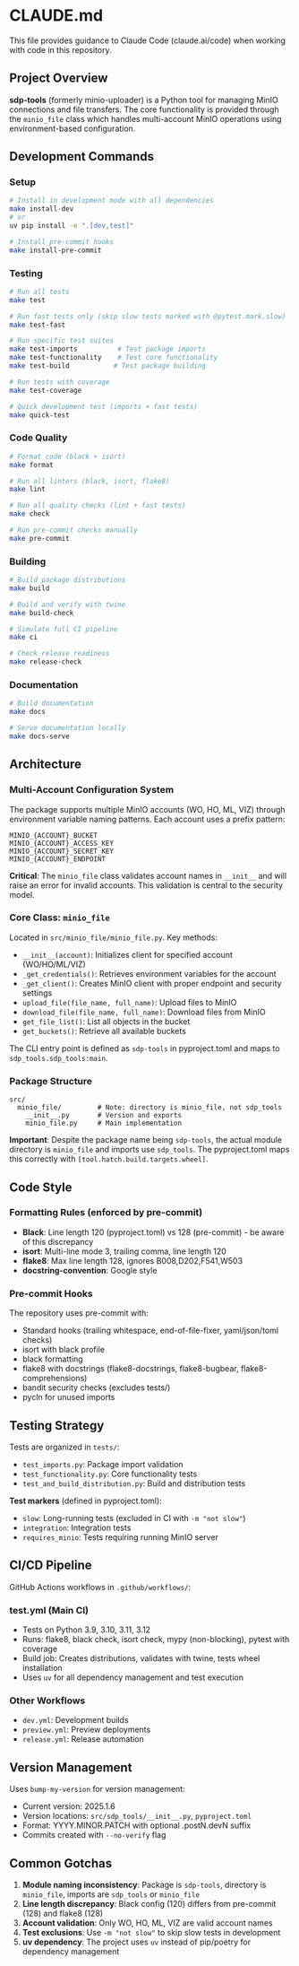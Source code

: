 # CLAUDE.md

This file provides guidance to Claude Code (claude.ai/code) when working with code in this repository.

## Project Overview

**sdp-tools** (formerly minio-uploader) is a Python tool for managing MinIO connections and file transfers. The core functionality is provided through the `minio_file` class which handles multi-account MinIO operations using environment-based configuration.

## Development Commands

### Setup
```bash
# Install in development mode with all dependencies
make install-dev
# or
uv pip install -e ".[dev,test]"

# Install pre-commit hooks
make install-pre-commit
```

### Testing
```bash
# Run all tests
make test

# Run fast tests only (skip slow tests marked with @pytest.mark.slow)
make test-fast

# Run specific test suites
make test-imports          # Test package imports
make test-functionality    # Test core functionality
make test-build           # Test package building

# Run tests with coverage
make test-coverage

# Quick development test (imports + fast tests)
make quick-test
```

### Code Quality
```bash
# Format code (black + isort)
make format

# Run all linters (black, isort, flake8)
make lint

# Run all quality checks (lint + fast tests)
make check

# Run pre-commit checks manually
make pre-commit
```

### Building
```bash
# Build package distributions
make build

# Build and verify with twine
make build-check

# Simulate full CI pipeline
make ci

# Check release readiness
make release-check
```

### Documentation
```bash
# Build documentation
make docs

# Serve documentation locally
make docs-serve
```

## Architecture

### Multi-Account Configuration System

The package supports multiple MinIO accounts (WO, HO, ML, VIZ) through environment variable naming patterns. Each account uses a prefix pattern:

```
MINIO_{ACCOUNT}_BUCKET
MINIO_{ACCOUNT}_ACCESS_KEY
MINIO_{ACCOUNT}_SECRET_KEY
MINIO_{ACCOUNT}_ENDPOINT
```

**Critical**: The `minio_file` class validates account names in `__init__` and will raise an error for invalid accounts. This validation is central to the security model.

### Core Class: `minio_file`

Located in `src/minio_file/minio_file.py`. Key methods:
- `__init__(account)`: Initializes client for specified account (WO/HO/ML/VIZ)
- `_get_credentials()`: Retrieves environment variables for the account
- `_get_client()`: Creates MinIO client with proper endpoint and security settings
- `upload_file(file_name, full_name)`: Upload files to MinIO
- `download_file(file_name, full_name)`: Download files from MinIO
- `get_file_list()`: List all objects in the bucket
- `get_buckets()`: Retrieve all available buckets

The CLI entry point is defined as `sdp-tools` in pyproject.toml and maps to `sdp_tools.sdp_tools:main`.

### Package Structure

```
src/
  minio_file/         # Note: directory is minio_file, not sdp_tools
    __init__.py       # Version and exports
    minio_file.py     # Main implementation
```

**Important**: Despite the package name being `sdp-tools`, the actual module directory is `minio_file` and imports use `sdp_tools`. The pyproject.toml maps this correctly with `[tool.hatch.build.targets.wheel]`.

## Code Style

### Formatting Rules (enforced by pre-commit)
- **Black**: Line length 120 (pyproject.toml) vs 128 (pre-commit) - be aware of this discrepancy
- **isort**: Multi-line mode 3, trailing comma, line length 120
- **flake8**: Max line length 128, ignores B008,D202,F541,W503
- **docstring-convention**: Google style

### Pre-commit Hooks
The repository uses pre-commit with:
- Standard hooks (trailing whitespace, end-of-file-fixer, yaml/json/toml checks)
- isort with black profile
- black formatting
- flake8 with docstrings (flake8-docstrings, flake8-bugbear, flake8-comprehensions)
- bandit security checks (excludes tests/)
- pycln for unused imports

## Testing Strategy

Tests are organized in `tests/`:
- `test_imports.py`: Package import validation
- `test_functionality.py`: Core functionality tests
- `test_and_build_distribution.py`: Build and distribution tests

**Test markers** (defined in pyproject.toml):
- `slow`: Long-running tests (excluded in CI with `-m "not slow"`)
- `integration`: Integration tests
- `requires_minio`: Tests requiring running MinIO server

## CI/CD Pipeline

GitHub Actions workflows in `.github/workflows/`:

### test.yml (Main CI)
- Tests on Python 3.9, 3.10, 3.11, 3.12
- Runs: flake8, black check, isort check, mypy (non-blocking), pytest with coverage
- Build job: Creates distributions, validates with twine, tests wheel installation
- Uses `uv` for all dependency management and test execution

### Other Workflows
- `dev.yml`: Development builds
- `preview.yml`: Preview deployments
- `release.yml`: Release automation

## Version Management

Uses `bump-my-version` for version management:
- Current version: 2025.1.6
- Version locations: `src/sdp_tools/__init__.py`, `pyproject.toml`
- Format: YYYY.MINOR.PATCH with optional .postN.devN suffix
- Commits created with `--no-verify` flag

## Common Gotchas

1. **Module naming inconsistency**: Package is `sdp-tools`, directory is `minio_file`, imports are `sdp_tools` or `minio_file`
2. **Line length discrepancy**: Black config (120) differs from pre-commit (128) and flake8 (128)
3. **Account validation**: Only WO, HO, ML, VIZ are valid account names
4. **Test exclusions**: Use `-m "not slow"` to skip slow tests in development
5. **uv dependency**: The project uses `uv` instead of pip/poetry for dependency management